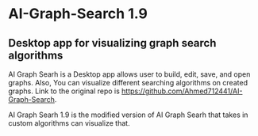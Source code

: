 # AI-Graph-Search 1.9
## Desktop app for visualizing graph search algorithms



AI Graph Searh is a Desktop app allows user to build, edit, save, and open graphs. Also, You can visualize different searching algorithms on created graphs. Link to the original repo is https://github.com/Ahmed712441/AI-Graph-Search. 

AI Graph Searh 1.9 is the modified version of AI Graph Searh that takes in custom algorithms can visualize that. 
